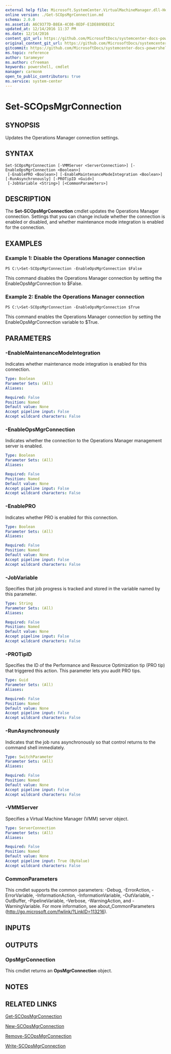 ```yaml
---
external help file: Microsoft.SystemCenter.VirtualMachineManager.dll-Help.xml
online version: ./Get-SCOpsMgrConnection.md
schema: 2.0.0
ms.assetid: A6C9377D-B8EA-4C08-8EDF-E1DE889DEE1C
updated_at: 12/14/2016 11:37 PM
ms.date: 12/14/2016
content_git_url: https://github.com/MicrosoftDocs/systemcenter-docs-powershell/blob/master/systemcenter-cmdlets/SystemCenter2016/VirtualMachineManager/v1/Set-SCOpsMgrConnection.md
original_content_git_url: https://github.com/MicrosoftDocs/systemcenter-docs-powershell/blob/master/systemcenter-cmdlets/SystemCenter2016/VirtualMachineManager/v1/Set-SCOpsMgrConnection.md
gitcommit: https://github.com/MicrosoftDocs/systemcenter-docs-powershell/blob/ddd0fefc9adaabb9394eb6c21b33370913d1830d/systemcenter-cmdlets/SystemCenter2016/VirtualMachineManager/v1/Set-SCOpsMgrConnection.md
ms.topic: reference
author: tarameyer
ms.author: cfreeman
keywords: powershell, cmdlet
manager: carmonm
open_to_public_contributors: true
ms.service: system-center
---
```


# Set-SCOpsMgrConnection

## SYNOPSIS
Updates the Operations Manager connection settings.

## SYNTAX

```
Set-SCOpsMgrConnection [-VMMServer <ServerConnection>] [-EnableOpsMgrConnection <Boolean>]
 [-EnablePRO <Boolean>] [-EnableMaintenanceModeIntegration <Boolean>] [-RunAsynchronously] [-PROTipID <Guid>]
 [-JobVariable <String>] [<CommonParameters>]
```

## DESCRIPTION
The **Set-SCOpsMgrConnection** cmdlet updates the Operations Manager connection.
Settings that you can change include whether the connection is enabled or disabled, and whether maintenance mode integration is enabled for the connection.

## EXAMPLES

### Example 1: Disable the Operations Manager connection
```
PS C:\>Set-SCOpsMgrConnection -EnableOpsMgrConnection $False
```

This command disables the Operations Manager connection by setting the EnableOpsMgrConnection to $False.

### Example 2: Enable the Operations Manager connection
```
PS C:\>Set-SCOpsMgrConnection -EnableOpsMgrConnection $True
```

This command enables the Operations Manager connection by setting the EnableOpsMgrConnection variable to $True.

## PARAMETERS

### -EnableMaintenanceModeIntegration
Indicates whether maintenance mode integration is enabled for this connection.

```yaml
Type: Boolean
Parameter Sets: (All)
Aliases: 

Required: False
Position: Named
Default value: None
Accept pipeline input: False
Accept wildcard characters: False
```

### -EnableOpsMgrConnection
Indicates whether the connection to the Operations Manager management server is enabled.

```yaml
Type: Boolean
Parameter Sets: (All)
Aliases: 

Required: False
Position: Named
Default value: None
Accept pipeline input: False
Accept wildcard characters: False
```

### -EnablePRO
Indicates whether PRO is enabled for this connection.

```yaml
Type: Boolean
Parameter Sets: (All)
Aliases: 

Required: False
Position: Named
Default value: None
Accept pipeline input: False
Accept wildcard characters: False
```

### -JobVariable
Specifies that job progress is tracked and stored in the variable named by this parameter.

```yaml
Type: String
Parameter Sets: (All)
Aliases: 

Required: False
Position: Named
Default value: None
Accept pipeline input: False
Accept wildcard characters: False
```

### -PROTipID
Specifies the ID of the Performance and Resource Optimization tip (PRO tip) that triggered this action.
This parameter lets you audit PRO tips.

```yaml
Type: Guid
Parameter Sets: (All)
Aliases: 

Required: False
Position: Named
Default value: None
Accept pipeline input: False
Accept wildcard characters: False
```

### -RunAsynchronously
Indicates that the job runs asynchronously so that control returns to the command shell immediately.

```yaml
Type: SwitchParameter
Parameter Sets: (All)
Aliases: 

Required: False
Position: Named
Default value: None
Accept pipeline input: False
Accept wildcard characters: False
```

### -VMMServer
Specifies a Virtual Machine Manager (VMM) server object.

```yaml
Type: ServerConnection
Parameter Sets: (All)
Aliases: 

Required: False
Position: Named
Default value: None
Accept pipeline input: True (ByValue)
Accept wildcard characters: False
```

### CommonParameters
This cmdlet supports the common parameters: -Debug, -ErrorAction, -ErrorVariable, -InformationAction, -InformationVariable, -OutVariable, -OutBuffer, -PipelineVariable, -Verbose, -WarningAction, and -WarningVariable. For more information, see about_CommonParameters (http://go.microsoft.com/fwlink/?LinkID=113216).

## INPUTS

## OUTPUTS

### OpsMgrConnection
This cmdlet returns an **OpsMgrConnection** object.

## NOTES

## RELATED LINKS

[Get-SCOpsMgrConnection](xref:SystemCenter2016/VirtualMachineManager/v1/Get-SCOpsMgrConnection.md)

[New-SCOpsMgrConnection](xref:SystemCenter2016/VirtualMachineManager/v1/New-SCOpsMgrConnection.md)

[Remove-SCOpsMgrConnection](xref:SystemCenter2016/VirtualMachineManager/v1/Remove-SCOpsMgrConnection.md)

[Write-SCOpsMgrConnection](xref:SystemCenter2016/VirtualMachineManager/v1/Write-SCOpsMgrConnection.md)

